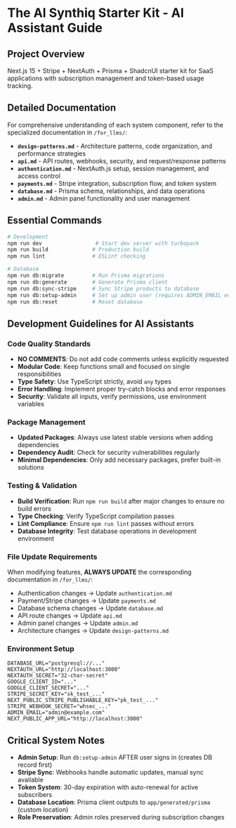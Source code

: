 # The AI Synthiq Starter Kit - AI Assistant Guide

## Project Overview
Next.js 15 + Stripe + NextAuth + Prisma + ShadcnUI starter kit for SaaS applications with subscription management and token-based usage tracking.

## Detailed Documentation
For comprehensive understanding of each system component, refer to the specialized documentation in `/for_llms/`:

- **`design-patterns.md`** - Architecture patterns, code organization, and performance strategies
- **`api.md`** - API routes, webhooks, security, and request/response patterns
- **`authentication.md`** - NextAuth.js setup, session management, and access control
- **`payments.md`** - Stripe integration, subscription flow, and token system
- **`database.md`** - Prisma schema, relationships, and data operations
- **`admin.md`** - Admin panel functionality and user management

## Essential Commands
```bash
# Development
npm run dev                 # Start dev server with turbopack
npm run build              # Production build
npm run lint               # ESLint checking

# Database
npm run db:migrate         # Run Prisma migrations
npm run db:generate        # Generate Prisma client
npm run db:sync-stripe     # Sync Stripe products to database
npm run db:setup-admin     # Set up admin user (requires ADMIN_EMAIL env)
npm run db:reset           # Reset database
```

## Development Guidelines for AI Assistants

### Code Quality Standards
- **NO COMMENTS**: Do not add code comments unless explicitly requested
- **Modular Code**: Keep functions small and focused on single responsibilities
- **Type Safety**: Use TypeScript strictly, avoid `any` types
- **Error Handling**: Implement proper try-catch blocks and error responses
- **Security**: Validate all inputs, verify permissions, use environment variables

### Package Management
- **Updated Packages**: Always use latest stable versions when adding dependencies
- **Dependency Audit**: Check for security vulnerabilities regularly
- **Minimal Dependencies**: Only add necessary packages, prefer built-in solutions

### Testing & Validation
- **Build Verification**: Run `npm run build` after major changes to ensure no build errors
- **Type Checking**: Verify TypeScript compilation passes
- **Lint Compliance**: Ensure `npm run lint` passes without errors
- **Database Integrity**: Test database operations in development environment

### File Update Requirements
When modifying features, **ALWAYS UPDATE** the corresponding documentation in `/for_llms/`:
- Authentication changes → Update `authentication.md`
- Payment/Stripe changes → Update `payments.md`
- Database schema changes → Update `database.md`
- API route changes → Update `api.md`
- Admin panel changes → Update `admin.md`
- Architecture changes → Update `design-patterns.md`

### Environment Setup
```env
DATABASE_URL="postgresql://..."
NEXTAUTH_URL="http://localhost:3000"
NEXTAUTH_SECRET="32-char-secret"
GOOGLE_CLIENT_ID="..."
GOOGLE_CLIENT_SECRET="..."
STRIPE_SECRET_KEY="sk_test_..."
NEXT_PUBLIC_STRIPE_PUBLISHABLE_KEY="pk_test_..."
STRIPE_WEBHOOK_SECRET="whsec_..."
ADMIN_EMAIL="admin@example.com"
NEXT_PUBLIC_APP_URL="http://localhost:3000"
```

## Critical System Notes
- **Admin Setup**: Run `db:setup-admin` AFTER user signs in (creates DB record first)
- **Stripe Sync**: Webhooks handle automatic updates, manual sync available
- **Token System**: 30-day expiration with auto-renewal for active subscribers
- **Database Location**: Prisma client outputs to `app/generated/prisma` (custom location)
- **Role Preservation**: Admin roles preserved during subscription changes